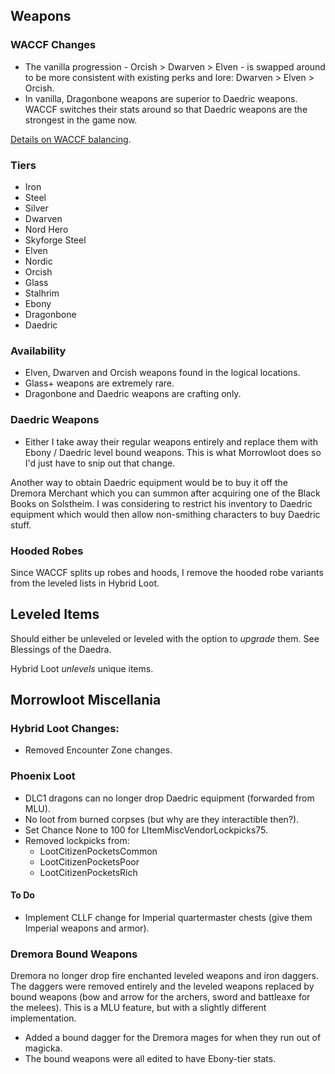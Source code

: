 ## Weapons

### WACCF Changes

- The vanilla progression - Orcish > Dwarven > Elven - is swapped around to be more consistent with existing perks and lore: Dwarven > Elven > Orcish.
- In vanilla, Dragonbone weapons are superior to Daedric weapons. WACCF switches their stats around so that Daedric weapons are the strongest in the game now.

[Details on WACCF balancing](https://www.nexusmods.com/skyrimspecialedition/articles/613).

### Tiers

- Iron
- Steel
- Silver
- Dwarven
- Nord Hero
- Skyforge Steel
- Elven
- Nordic
- Orcish
- Glass
- Stalhrim
- Ebony
- Dragonbone
- Daedric

### Availability

- Elven, Dwarven and Orcish weapons found in the logical locations.
- Glass+ weapons are extremely rare.
- Dragonbone and Daedric weapons are crafting only.

### Daedric Weapons

- Either I take away their regular weapons entirely and replace them with Ebony / Daedric level bound weapons. This is what Morrowloot does so I'd just have to snip out that change.

Another way to obtain Daedric equipment would be to buy it off the Dremora Merchant which you can summon after acquiring one of the Black Books on Solstheim. I was considering to restrict his inventory to Daedric equipment which would then allow non-smithing characters to buy Daedric stuff.

### Hooded Robes

Since WACCF splits up robes and hoods, I remove the hooded robe variants from the leveled lists in Hybrid Loot.

## Leveled Items

Should either be unleveled or leveled with the option to *upgrade* them. See Blessings of the Daedra.

Hybrid Loot *unlevels* unique items.

## Morrowloot Miscellania

### Hybrid Loot Changes:

- Removed Encounter Zone changes.

### Phoenix Loot

- DLC1 dragons can no longer drop Daedric equipment (forwarded from MLU).
- No loot from burned corpses (but why are they interactible then?).
- Set Chance None to 100 for LItemMiscVendorLockpicks75.
- Removed lockpicks from:
  - LootCitizenPocketsCommon
  - LootCitizenPocketsPoor
  - LootCitizenPocketsRich

#### To Do

- Implement CLLF change for Imperial quartermaster chests (give them Imperial weapons and armor).

### Dremora Bound Weapons

Dremora no longer drop fire enchanted leveled weapons and iron daggers. The daggers were removed entirely and the leveled weapons replaced by bound weapons (bow and arrow for the archers, sword and battleaxe for the melees). This is a MLU feature, but with a slightly different implementation.

- Added a bound dagger for the Dremora mages for when they run out of magicka.
- The bound weapons were all edited to have Ebony-tier stats.